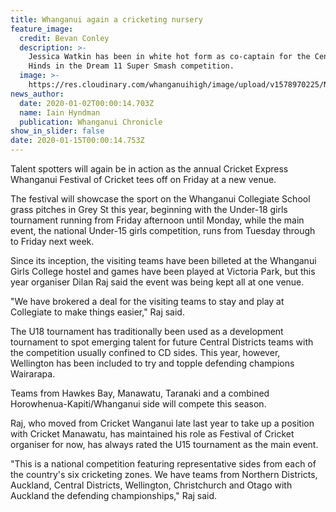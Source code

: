 ```yaml
---
title: Whanganui again a cricketing nursery
feature_image:
  credit: Bevan Conley
  description: >-
    Jessica Watkin has been in white hot form as co-captain for the Central
    Hinds in the Dream 11 Super Smash competition.
  image: >-
    https://res.cloudinary.com/whanganuihigh/image/upload/v1578970225/News/Jess_Watkin._Chron_8.1.20.jpg
news_author:
  date: 2020-01-02T00:00:14.703Z
  name: Iain Hyndman
  publication: Whanganui Chronicle
show_in_slider: false
date: 2020-01-15T00:00:14.753Z
---
```

Talent spotters will again be in action as the annual Cricket Express Whanganui Festival of Cricket tees off on Friday at a new venue.

The festival will showcase the sport on the Whanganui Collegiate School grass pitches in Grey St this year, beginning with the Under-18 girls tournament running from Friday afternoon until Monday, while the main event, the national Under-15 girls competition, runs from Tuesday through to Friday next week.

Since its inception, the visiting teams have been billeted at the Whanganui Girls College hostel and games have been played at Victoria Park, but this year organiser Dilan Raj said the event was being kept all at one venue.

"We have brokered a deal for the visiting teams to stay and play at Collegiate to make things easier," Raj said.

The U18 tournament has traditionally been used as a development tournament to spot emerging talent for future Central Districts teams with the competition usually confined to CD sides. This year, however, Wellington has been included to try and topple defending champions Wairarapa.

Teams from Hawkes Bay, Manawatu, Taranaki and a combined Horowhenua-Kapiti/Whanganui side will compete this season.

Raj, who moved from Cricket Wanganui late last year to take up a position with Cricket Manawatu, has maintained his role as Festival of Cricket organiser for now, has always rated the U15 tournament as the main event.

"This is a national competition featuring representative sides from each of the country's six cricketing zones. We have teams from Northern Districts, Auckland, Central Districts, Wellington, Christchurch and Otago with Auckland the defending championships," Raj said.

